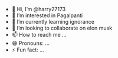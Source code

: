 - 👋 Hi, I’m @harry27173
- 👀 I’m interested in Pagalpanti
- 🌱 I’m currently learning ignorance 
- 💞️ I’m looking to collaborate on elon musk
- 📫 How to reach me ... 
- 😄 Pronouns: ...
- ⚡ Fun fact: ...

<!---
harry27173/harry27173 is a ✨ special ✨ repository because its `README.md` (this file) appears on your GitHub profile.
You can click the Preview link to take a look at your changes.
--->
